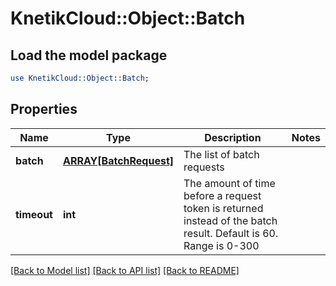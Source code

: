 # KnetikCloud::Object::Batch

## Load the model package
```perl
use KnetikCloud::Object::Batch;
```

## Properties
Name | Type | Description | Notes
------------ | ------------- | ------------- | -------------
**batch** | [**ARRAY[BatchRequest]**](BatchRequest.md) | The list of batch requests | 
**timeout** | **int** | The amount of time before a request token is returned instead of the batch result.  Default is 60.  Range is 0-300 | 

[[Back to Model list]](../README.md#documentation-for-models) [[Back to API list]](../README.md#documentation-for-api-endpoints) [[Back to README]](../README.md)



